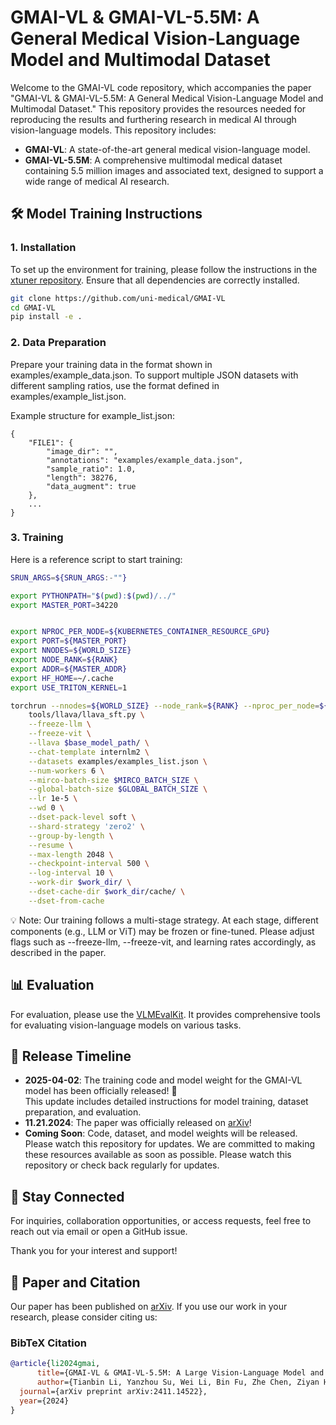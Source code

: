 # GMAI-VL & GMAI-VL-5.5M: A General Medical Vision-Language Model and Multimodal Dataset

Welcome to the GMAI-VL code repository, which accompanies the paper "GMAI-VL & GMAI-VL-5.5M: A General Medical Vision-Language Model and Multimodal Dataset." This repository provides the resources needed for reproducing the results and furthering research in medical AI through vision-language models.
This repository includes:

- **GMAI-VL**: A state-of-the-art general medical vision-language model.
- **GMAI-VL-5.5M**: A comprehensive multimodal medical dataset containing 5.5 million images and associated text, designed to support a wide range of medical AI research.


## 🛠️ Model Training Instructions

### 1. Installation

To set up the environment for training, please follow the instructions in the [xtuner repository](https://github.com/InternLM/xtuner). Ensure that all dependencies are correctly installed.
```bash
git clone https://github.com/uni-medical/GMAI-VL
cd GMAI-VL
pip install -e .
```
### 2. Data Preparation

Prepare your training data in the format shown in examples/example_data.json. To support multiple JSON datasets with different sampling ratios, use the format defined in examples/example_list.json.

Example structure for example_list.json:
```
{
    "FILE1": {
        "image_dir": "",
        "annotations": "examples/example_data.json",
        "sample_ratio": 1.0,
        "length": 38276,
        "data_augment": true
    },
    ...
}
```
### 3. Training

Here is a reference script to start training:

```bash
SRUN_ARGS=${SRUN_ARGS:-""}

export PYTHONPATH="$(pwd):$(pwd)/../"
export MASTER_PORT=34220


export NPROC_PER_NODE=${KUBERNETES_CONTAINER_RESOURCE_GPU}
export PORT=${MASTER_PORT}
export NNODES=${WORLD_SIZE}
export NODE_RANK=${RANK}
export ADDR=${MASTER_ADDR}
export HF_HOME=~/.cache
export USE_TRITON_KERNEL=1

torchrun --nnodes=${WORLD_SIZE} --node_rank=${RANK} --nproc_per_node=${NPROC_PER_NODE} --master_addr=${MASTER_ADDR} --master_port=${MASTER_PORT} \
    tools/llava/llava_sft.py \
    --freeze-llm \
    --freeze-vit \
    --llava $base_model_path/ \
    --chat-template internlm2 \
    --datasets examples/examples_list.json \
    --num-workers 6 \
    --mirco-batch-size $MIRCO_BATCH_SIZE \
    --global-batch-size $GLOBAL_BATCH_SIZE \
    --lr 1e-5 \
    --wd 0 \
    --dset-pack-level soft \
    --shard-strategy 'zero2' \
    --group-by-length \
    --resume \
    --max-length 2048 \
    --checkpoint-interval 500 \
    --log-interval 10 \
    --work-dir $work_dir/ \
    --dset-cache-dir $work_dir/cache/ \
    --dset-from-cache
  ```
💡 Note: Our training follows a multi-stage strategy. At each stage, different components (e.g., LLM or ViT) may be frozen or fine-tuned. Please adjust flags such as --freeze-llm, --freeze-vit, and learning rates accordingly, as described in the paper.
## 📊 Evaluation
For evaluation, please use the [VLMEvalKit](https://github.com/open-compass/VLMEvalKit). It provides comprehensive tools for evaluating vision-language models on various tasks.

## 📅 Release Timeline

- **2025-04-02**: The training code and model weight for the GMAI-VL model has been officially released! 🎉  
This update includes detailed instructions for model training, dataset preparation, and evaluation.
- **11.21.2024**: The paper was officially released on [arXiv](https://arxiv.org/abs/2411.14522)!
- **Coming Soon**: Code, dataset, and model weights will be released. Please watch this repository for updates. We are committed to making these resources available as soon as possible. Please watch this repository or check back regularly for updates.

## 🔗 Stay Connected

For inquiries, collaboration opportunities, or access requests, feel free to reach out via email or open a GitHub issue.

Thank you for your interest and support!
## 📄 Paper and Citation

Our paper has been published on [arXiv](https://arxiv.org/abs/2411.14522). If you use our work in your research, please consider citing us:

### BibTeX Citation
```bibtex
@article{li2024gmai,
      title={GMAI-VL & GMAI-VL-5.5M: A Large Vision-Language Model and A Comprehensive Multimodal Dataset Towards General Medical AI},
      author={Tianbin Li, Yanzhou Su, Wei Li, Bin Fu, Zhe Chen, Ziyan Huang, Guoan Wang, Chenglong Ma, Ying Chen, Ming Hu, Yanjun Li, Pengcheng Chen, Xiaowei Hu, Zhongying Deng, Yuanfeng Ji, Jin Ye, Yu Qiao, Junjun He},
  journal={arXiv preprint arXiv:2411.14522},
  year={2024}
}